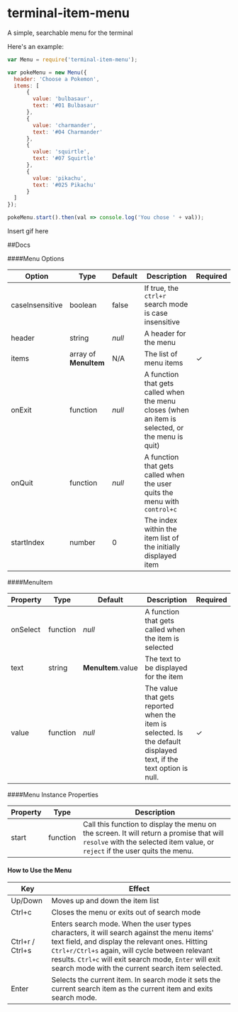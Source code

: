 # terminal-item-menu
A simple, searchable menu for the terminal

Here's an example:


```javascript
var Menu = require('terminal-item-menu');

var pokeMenu = new Menu({
  header: 'Choose a Pokemon',
  items: [
	  {
	  	value: 'bulbasaur',
	  	text: '#01 Bulbasaur'
	  },
	  {
	  	value: 'charmander',
	  	text: '#04 Charmander'
	  },
	  {
	  	value: 'squirtle',
	  	text: '#07 Squirtle'
	  },
	  {
	  	value: 'pikachu',
	  	text: '#025 Pikachu'
	  }
  ]
});

pokeMenu.start().then(val => console.log('You chose ' + val));
```

Insert gif here

##Docs

####Menu Options

Option | Type | Default | Description | Required
--- |--- | --- |--- | ---
caseInsensitive | boolean | false | If true, the `ctrl+r` search mode is case insensitive | 
header | string | *null* | A header for the menu | 
items | array of **MenuItem** | N/A | The list of menu items | ✓
onExit | function | *null* | A function that gets called when the menu closes (when an item is selected, or the menu is quit) | 
onQuit | function | *null* | A function that gets called when the user quits the menu with `control+c` | 
startIndex | number | 0 | The index within the item list of the initially displayed item | 

####MenuItem

Property | Type | Default | Description | Required
--- |--- | --- |--- | ---
onSelect | function | *null* | A function that gets called when the item is selected | 
text | string | **MenuItem**.value | The text to be displayed for the item |
value | function | *null* | The value that gets reported when the item is selected. Is the default displayed text, if the text option is null.  | ✓

####Menu Instance Properties

Property | Type | Description
--- |--- | ---
start | function | Call this function to display the menu on the screen. It will return a promise that will `resolve` with the selected item value, or `reject` if the user quits the menu. 



#### How to Use the Menu

Key | Effect 
--- |--- 
Up/Down | Moves up and down the item list
Ctrl+c | Closes the menu or exits out of search mode
Ctrl+r / Ctrl+s | Enters search mode. When the user types characters, it will search against the menu items' text field, and display the relevant ones. Hitting `Ctrl+r/Ctrl+s` again, will cycle between relevant results. `Ctrl+c` will exit search mode, `Enter` will exit search mode with the current search item selected.
Enter | Selects the current item. In search mode it sets the current search item as the current item and exits search mode.


 